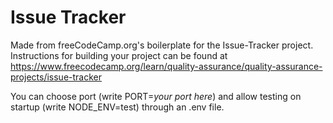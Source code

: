 # Issue Tracker

Made from freeCodeCamp.org's boilerplate for the Issue-Tracker project. Instructions for building your project can be found at https://www.freecodecamp.org/learn/quality-assurance/quality-assurance-projects/issue-tracker

You can choose port (write PORT=*your port here*) and allow testing on startup (write NODE_ENV=test) through an .env file.
